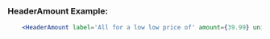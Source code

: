 ### HeaderAmount Example:

```jsx
    <HeaderAmount label='All for a low low price of' amount={39.99} unit='/ month' />

```
